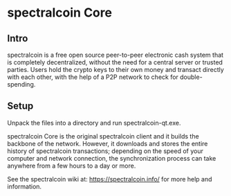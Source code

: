 spectralcoin Core
=============

Intro
-----
spectralcoin is a free open source peer-to-peer electronic cash system that is
completely decentralized, without the need for a central server or trusted
parties.  Users hold the crypto keys to their own money and transact directly
with each other, with the help of a P2P network to check for double-spending.


Setup
-----
Unpack the files into a directory and run spectralcoin-qt.exe.

spectralcoin Core is the original spectralcoin client and it builds the backbone of the network.
However, it downloads and stores the entire history of spectralcoin transactions;
depending on the speed of your computer and network connection, the synchronization
process can take anywhere from a few hours to a day or more.

See the spectralcoin wiki at:
  https://spectralcoin.info/
for more help and information.
